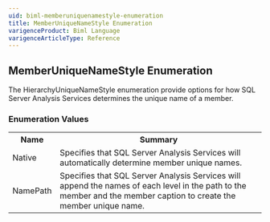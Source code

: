 ```yaml
---
uid: biml-memberuniquenamestyle-enumeration
title: MemberUniqueNameStyle Enumeration
varigenceProduct: Biml Language
varigenceArticleType: Reference
---
```


## MemberUniqueNameStyle Enumeration<div class="LanguageSummary"><div class ="SummaryItem">The HierarchyUniqueNameStyle enumeration provide options for how SQL Server Analysis Services determines the unique name of a member.</div></div><div class="EnumValueGroup">### Enumeration Values<table id="EnumValue" class="MemberList"><tbody><tr><th class="MemberNameColumnHeader">Name</th><th class="MemberSummaryColumnHeader">Summary</th></tr><tr class="cd0"><td class="MemberName">Native</td><td class="MemberSummary"><div class ="SummaryItem">Specifies that SQL Server Analysis Services will automatically determine member unique names.</div> </td></tr><tr class="cd1"><td class="MemberName">NamePath</td><td class="MemberSummary"><div class ="SummaryItem">Specifies that SQL Server Analysis Services will append the names of each level in the path to the member and the member caption to create the member unique name.</div> </td></tr></tbody></table></div>